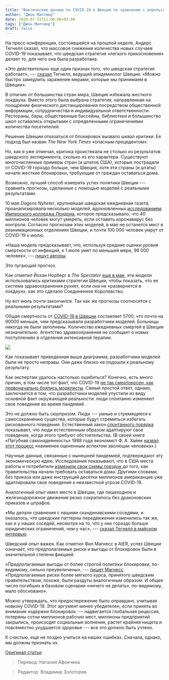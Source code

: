 ```yaml
---
title: "Фактические данные по COVID-19 в Швеции по сравнению с апрельскими прогнозами"
author: "Джон Милтмор"
date: 2020-07-31T11:00:00+03:00
tags: ["Джон Милтмор"]
draft: false
---
```



На пресс-конференции, состоявшейся на прошлой неделе, Андерс Тегнелл сказал, что массовое снижение количества новых случаев COVID-19 показывает, что шведская стратегия «легкого прикосновения» делает то, для чего она была разработана.

«Это действительно еще один признак того, что шведская стратегия работает», --- [сказал](https://www.reuters.com/article/us-health-coronavirus-sweden-strategy/swedish-epidemiology-boss-says-questioned-covid-19-strategy-seems-to-be-working-idUSKCN24M25L) Тегнелл, ведущий эпидемиолог Швеции. «Можно быстро замедлить заражение мерами, которые мы принимаем в Швеции».

В отличие от большинства стран мира, Швеция избежала жесткого локдауна. Вместо этого была выбрана стратегия, направленная на поощрение физического дистанцирования посредством общественной информации, сотрудничества и индивидуальной ответственности. Рестораны, бары, общественные бассейны, библиотеки и большинство школ оставались открытыми с определенными ограничениями количества посетителей.

Решение Швеции отказаться от блокировок вызвало шквал критики. Ее подход был назван *The New York Times* «опасным прецедентом».

Но, как я уже отмечал, критика проистекала не столько из результатов шведского эксперимента, сколько из его  характера. Существуют многочисленные примеры стран (и штатов США), которые пострадали от COVID-19 гораздо больше, чем Швеция, хотя эти страны (и штаты) начали жесткие блокировки, требующие от граждан оставаться дома.

Возможно, лучший способ измерить успех политики Швеции --- сравнить прогнозы, сделанные с помощью моделей с  реальными результатами.

10 мая *Dagens Nyheter*, крупнейшая шведская ежедневная газета, проанализировала несколько моделей, вдохновленных [исследованием Имперского колледжа Лондона](https://www.imperial.ac.uk/news/196496/coronavirus-pandemic-could-have-caused-40/), которое предсказывало, что 40 миллионов человек могут умереть, если оставить коронавирус без контроля. Согласно прогнозам этих моделей, в мае не останется мест в реанимационных отделениях Швеции, и почти 100 000 человек умрут от COVID-19 к июлю.

«Наша модель предсказывает, что, используя средние оценки уровня смертности от инфекций, к 1 июля умет по меньшей мере, 96 000 человек», --- [пишут авторы](https://www.medrxiv.org/content/10.1101/2020.04.11.20062133v1.full.pdf).

Это пугающий прогноз.

Как отметил Йохан Норберг в _The Spectator_ [еще в мае](https://www.spectator.co.uk/article/can-we-trust-covid-modelling-more-evidence-from-sweden), эти модели использовались критиками стратегии Швеции, чтобы показать, что ее система здравоохранения рухнет, если она не «развернется в локдаун», как это сделало Соединенное Королевство.

Ну вот июль почти закончился. Так как же прогнозы соотносятся с реальными результатами?

Общая смертность от [COVID-19 в Швеции](https://www.worldometers.info/coronavirus/country/sweden/) составляет 5700, что почти на 90000 меньше, чем предсказывали разработчики моделей. Больницы никогда не были заполнены. Количество ежедневных смертей в Швеции незначительно. Агентство здравоохранения не сообщает о новых поступлениях в отделения интенсивной терапии.

![](https://lh5.googleusercontent.com/tTlXazvchycFqf_8-msnpP1TL3yYD78q5QfpLgvyzxdyCem6SmyDxQ1pVsXa5lOlg_4KrMBVPLxhomOM5KgCdXcpuaphjZEbja9vgoVhhyVqWl887w4R3CJufgadpPedUdmd5UUb)

Как показывает приведенная выше диаграмма, разработчики моделей были не просто неправы. Они даже близко не подошли к реальному результату.

Как экспертам удалось настолько ошибиться? Конечно, есть много причин, в том числе тот факт, что COVID-19 [не так смертоносен, как первоначально боялись моделисты](https://fee.org/articles/npr-mounting-evidence-suggests-covid-not-as-deadly-as-thought-did-the-experts-fail-again/). Самый простой ответ, однако, заключается в том, что разработчики моделей упустили из виду основной факт окружающей реальности: люди спонтанно изменяют свое поведение во время пандемий.

Это не должно быть сюрпризом. Люди --- умные и стремящиеся к самосохранению существа, которые будут стремиться избегать рискованного поведения. Естественный закон [спонтанного порядка](https://www.econlib.org/library/Essays/LtrLbrty/bryTSO.html#:~:text=Spontaneous%20Order%20&%20%27Law%27&text=The%20%27natural%27%20law%20of%20spontaneous,rules%20appropriate%20to%20their%20circumstances.) показывает, что люди естественным образом адаптируют свое поведение, когда этого требуют обстоятельства. (В своей книге «Пагубная самонадеянность» 1988 года экономист Ф. А. Хайек [назвал этот процесс](https://www.acton.org/friedrich-august-von-hayek) «наименее оцененным аспектом эволюции человека».)

Научные данные, связанные с нынешней пандемией, подтверждают эту экономическую идею. Исследования показывают, что в США места работы и потребители [изменили свои схемы поездок](http://www.fau.edu/newsdesk/articles/stay-at-home.php) *до того*, как правительства начали требовать оставаться дома. Другими словами, без приказа или даже инструкций десятки миллионов американцев уже адаптировали свое поведение к неизвестной угрозе COVID-19.

Аналогичный опыт имел место в Швеции, где пешеходное и железнодорожное движение резко сократилось без драконовских приказов и штрафов.

«Мы делали сравнения с нашими скандинавскими соседями, и оказалось, что шведские паттерны передвижения изменились так же, как и у наших соседей, несмотря на то, что у них гораздо больше юридических ограничений, чем у нас», --- [сказал Тегнелл в майском интервью](https://www.youtube.com/watch?v=2HWfnZLKfQY&fbclid=IwAR3CCRe7Ff76dFIqLRCa9Y6oMgpqH7TEmxMPbodGRhO4dTQpm68u2RMC6PM).

Шведский опыт важен. Как отметил Фил Магнесс в AIER, успех Швеции означает, что предполагаемые риски и выгоды от блокировок были в значительной степени фикцией.

«Предполагаемые выгоды от более строгой политики блокировки, по-видимому, сильно преувеличены», --- [пишет Магнесс](https://www.medrxiv.org/content/10.1101/2020.04.11.20062133v1.full.pdf). «Предполагаемые риски более мягкого курса, принятого шведским правительством, похоже, были раздуты аналогичным образом. И общее число погибших в базовом сценарии «ничего не делать», по-видимому, мало обосновано».

Можно утверждать, что предостережение было оправдано, учитывая новизну COVID-19. Этот аргумент менее убедителен, если принять во внимание издержки блокировок --- надвигается глобальная рецессия, потеряны сотни миллионов рабочих мест, миллионы предприятий закрылись, происходят социальные волнения, растет крайняя нищета и повсеместно ухудшается здоровье --- все это должно быть учтено.

К счастью, еще не поздно учиться на наших ошибках. Сначала, однако, мы должны признать их.

[Оригинал статьи](https://fee.org/articles/sweden-s-actual-covid-19-results-compared-to-what-modelers-predicted-in-april/)

> Перевод: Наталия Афончина

> Редактор: Владимир Золоторев
